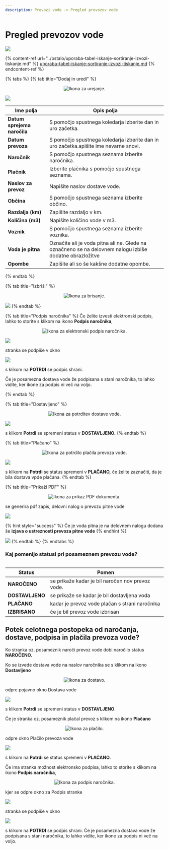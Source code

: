 ```yaml
---
description: Prevozi vode -> Pregled prevozov vode
---
```


# Pregled prevozov vode

![](../.gitbook/assets/Pregled_prevozov_vode_pogled.PNG)



{% content-ref url="../ostalo/uporaba-tabel-iskanje-sortiranje-izvozi-tiskanje.md" %}
[uporaba-tabel-iskanje-sortiranje-izvozi-tiskanje.md](../ostalo/uporaba-tabel-iskanje-sortiranje-izvozi-tiskanje.md)
{% endcontent-ref %}



{% tabs %}
{% tab title="Dodaj in uredi" %}
<div align="center"><img src="../.gitbook/assets/Knjiga_ikona_pisalo (5).png" alt="Ikona za urejanje."></div>

![](../.gitbook/assets/Pregled_prevozov_vode_uredi.PNG)



| Ime polja                   | Opis polja                                                                                              |
| --------------------------- | ------------------------------------------------------------------------------------------------------- |
| **Datum sprejema naročila** | S pomočjo spustnega koledarja izberite dan in uro začetka.                                              |
| **Datum prevoza**           | S pomočjo spustnega koledarja izberite dan in uro začetka.apišite ime nevarne snovi.                    |
| **Naročnik**                | S pomočjo spustnega seznama izberite naročnika.                                                         |
| **Plačnik**                 | Izberite plačnika s pomočjo spustnega seznama.                                                          |
| **Naslov za prevoz**        | Napišite naslov dostave vode.                                                                           |
| **Občina**                  | S pomočjo spustnega seznama izberite občino.                                                            |
| **Razdalja (km)**           | Zapišite razdaljo v km.                                                                                 |
| **Količina (m3)**           | Napišite količino vode v m3.                                                                            |
| **Voznik**                  | S pomočjo spustnega seznama izberite voznika.                                                           |
| **Voda je pitna**           | Označite ali je voda pitna ali ne. Glede na označneno se na delovnem nalogu izbiše dodatne obrazložitve |
| **Opombe**                  | Zapišite ali so še kakšne dodatne opombe.                                                               |


{% endtab %}

{% tab title="Izbriši" %}
<div align="center"><img src="../.gitbook/assets/Knjiga_ikona_izbris.png" alt="Ikona za brisanje."></div>

![](../.gitbook/assets/Pregled_prevozov_vode_izbrisi.PNG)
{% endtab %}

{% tab title="Podpis naročnika" %}
Če želite izvesti elektronski podpis, lahko to storite s klikom na ikono **Podpis naročnika**,&#x20;

<div align="center"><img src="../.gitbook/assets/podpis_ikona (1).png" alt="Ikona za elektronski podpis naročnika."></div>

![](<../.gitbook/assets/Pozarne_straze_napovedane_podpis_stranke (1).PNG>)

stranka se podpiše v okno

![](../.gitbook/assets/Pozarne_straze_napovedane_podpis_stranke2.PNG)

s klikom na **POTRDI** se podpis shrani.&#x20;

Če je posamezna dostava vode že podpisana s stani naročnika, to lahko vidite, ker ikone za podpis ni več na voljo.

<div align="center"><img src="../.gitbook/assets/podpis_ikona2.png" alt=""></div>
{% endtab %}

{% tab title="Dostavljeno" %}
<div align="center"><img src="../.gitbook/assets/dostavljeno_ikona.PNG" alt="Ikona za potrditev dostave vode."></div>

![](<../.gitbook/assets/Pregled_prevozov_vode_dostava_vode (1).PNG>)

s klikom **Potrdi** se spremeni status v **DOSTAVLJENO.**&#x20;
{% endtab %}

{% tab title="Plačano" %}
<div align="center"><img src="../.gitbook/assets/placano_ikona.png" alt="Ikona za potrdilo plačila prevoza vode."></div>

![](<../.gitbook/assets/Pregled_prevozov_vode_plačilo_vode (1).PNG>)

s klikom na **Potrdi** se status spremeni v **PLAČANO,** če želite zaznačiti, da je bila dostava vpde plačana.
{% endtab %}

{% tab title="Prikaži PDF" %}
<div align="center"><img src="../.gitbook/assets/Knjiga_ikona_tisk (1).png" alt="Ikona za prikaz PDF dokumenta."></div>

se generira pdf zapis, delovni nalog o prevozu pitne vode

![](../.gitbook/assets/Pregled_prevozov_vode_tiskaj.PNG)

{% hint style="success" %}
Če je voda pitna je na delovnem nalogu dodana še **izjava o ustreznosti prevoza pitne vode**&#x20;
{% endhint %}

![](../.gitbook/assets/Pregled_prevozov_vode_izjava_voda.PNG)
{% endtab %}
{% endtabs %}

### Kaj pomenijo statusi pri posameznem prevozu vode?

<div align="center"><img src="../.gitbook/assets/Pregled_prevozov_vode_status.PNG" alt=""></div>

| Status          | Pomen                                            |
| --------------- | ------------------------------------------------ |
| **NAROČENO**    | se prikaže kadar je bil naročen nov prevoz vode. |
| **DOSTAVLJENO** | se prikaže se kadar je bil dostavljena voda      |
| **PLAČANO**     | kadar je prevoz vode plačan s strani naročnika   |
| **IZBRISANO**   | če je bil prevoz vode izbrisan                   |

## Potek celotnega postopeka od naročanja, dostave, podpisa in plačila prevoza vode?

Ko stranka oz. posameznik naroči prevoz vode dobi naročilo status **NAROČENO.**&#x20;

Ko se izvede dostava vode na naslov naročnika se s klikom na ikono **Dostavljeno**&#x20;

<div align="center"><img src="../.gitbook/assets/dostavljeno_ikona.PNG" alt="Ikona za dostavo."></div>

odpre pojavno okno Dostava vode

![](../.gitbook/assets/Pregled_prevozov_vode_dostava_vode.PNG)

s klikom **Potrdi** se spremeni status v **DOSTAVLJENO**.&#x20;

Če je stranka oz. posameznik plačal prevoz s klikom na ikono **Plačano**&#x20;

<div align="center"><img src="../.gitbook/assets/placano_ikona.png" alt="Ikona za plačilo."></div>

odpre okno Plačilo prevoza vode

![](<../.gitbook/assets/Pregled_prevozov_vode_plačilo_vode (1).PNG>)

s klikom na **Potrdi** se status spremeni v **PLAČANO.**&#x20;

Če ima stranka možnost elektronsko podpisa, lahko to storite s klikom na ikono **Podpis naročnika**,&#x20;

<div align="center"><img src="../.gitbook/assets/podpis_ikona (1).png" alt="Ikona za podpis naročnika."></div>

kjer se odpre okno za Podpis stranke

![](<../.gitbook/assets/Pozarne_straze_napovedane_podpis_stranke (1).PNG>)

stranka se podpiše v okno

![](../.gitbook/assets/Pozarne_straze_napovedane_podpis_stranke2.PNG)

s klikom na **POTRDI** se podpis shrani. Če je posamezna dostava vode že podpisana s stani naročnika, to lahko vidite, ker ikone za podpis ni več na voljo.

<div align="center"><img src="../.gitbook/assets/podpis_ikona2.png" alt=""></div>



